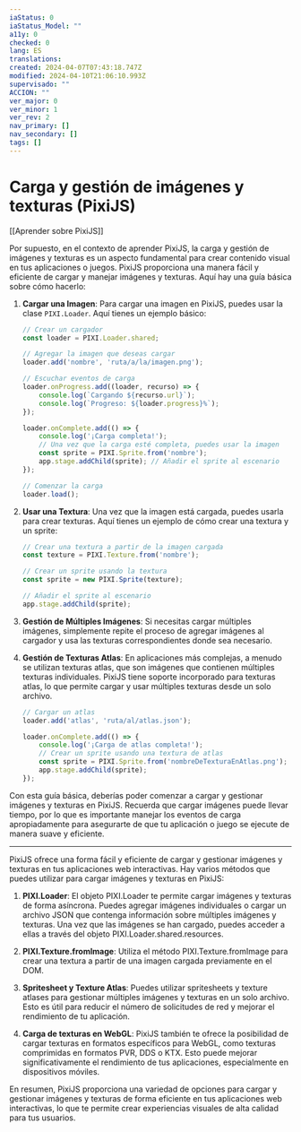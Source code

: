 ```yaml
---
iaStatus: 0
iaStatus_Model: ""
a11y: 0
checked: 0
lang: ES
translations: 
created: 2024-04-07T07:43:18.747Z
modified: 2024-04-10T21:06:10.993Z
supervisado: ""
ACCION: ""
ver_major: 0
ver_minor: 1
ver_rev: 2
nav_primary: []
nav_secondary: []
tags: []
---
```

# Carga y gestión de imágenes y texturas (PixiJS)

[[Aprender sobre PixiJS]]

Por supuesto, en el contexto de aprender PixiJS, la carga y gestión de imágenes y texturas es un aspecto fundamental para crear contenido visual en tus aplicaciones o juegos. PixiJS proporciona una manera fácil y eficiente de cargar y manejar imágenes y texturas. Aquí hay una guía básica sobre cómo hacerlo:

1. **Cargar una Imagen**:
   Para cargar una imagen en PixiJS, puedes usar la clase `PIXI.Loader`. Aquí tienes un ejemplo básico:

   ```javascript
   // Crear un cargador
   const loader = PIXI.Loader.shared;

   // Agregar la imagen que deseas cargar
   loader.add('nombre', 'ruta/a/la/imagen.png');

   // Escuchar eventos de carga
   loader.onProgress.add((loader, recurso) => {
       console.log(`Cargando ${recurso.url}`);
       console.log(`Progreso: ${loader.progress}%`);
   });

   loader.onComplete.add(() => {
       console.log('¡Carga completa!');
       // Una vez que la carga esté completa, puedes usar la imagen
       const sprite = PIXI.Sprite.from('nombre');
       app.stage.addChild(sprite); // Añadir el sprite al escenario
   });

   // Comenzar la carga
   loader.load();
   ```

2. **Usar una Textura**:
   Una vez que la imagen está cargada, puedes usarla para crear texturas. Aquí tienes un ejemplo de cómo crear una textura y un sprite:

   ```javascript
   // Crear una textura a partir de la imagen cargada
   const texture = PIXI.Texture.from('nombre');

   // Crear un sprite usando la textura
   const sprite = new PIXI.Sprite(texture);

   // Añadir el sprite al escenario
   app.stage.addChild(sprite);
   ```

3. **Gestión de Múltiples Imágenes**:
   Si necesitas cargar múltiples imágenes, simplemente repite el proceso de agregar imágenes al cargador y usa las texturas correspondientes donde sea necesario.

4. **Gestión de Texturas Atlas**:
   En aplicaciones más complejas, a menudo se utilizan texturas atlas, que son imágenes que contienen múltiples texturas individuales. PixiJS tiene soporte incorporado para texturas atlas, lo que permite cargar y usar múltiples texturas desde un solo archivo.

   ```javascript
   // Cargar un atlas
   loader.add('atlas', 'ruta/al/atlas.json');

   loader.onComplete.add(() => {
       console.log('¡Carga de atlas completa!');
       // Crear un sprite usando una textura de atlas
       const sprite = PIXI.Sprite.from('nombreDeTexturaEnAtlas.png');
       app.stage.addChild(sprite);
   });
   ```

Con esta guía básica, deberías poder comenzar a cargar y gestionar imágenes y texturas en PixiJS. Recuerda que cargar imágenes puede llevar tiempo, por lo que es importante manejar los eventos de carga apropiadamente para asegurarte de que tu aplicación o juego se ejecute de manera suave y eficiente.

---

PixiJS ofrece una forma fácil y eficiente de cargar y gestionar imágenes y texturas en tus aplicaciones web interactivas. Hay varios métodos que puedes utilizar para cargar imágenes y texturas en PixiJS:

1. **PIXI.Loader**: El objeto PIXI.Loader te permite cargar imágenes y texturas de forma asíncrona. Puedes agregar imágenes individuales o cargar un archivo JSON que contenga información sobre múltiples imágenes y texturas. Una vez que las imágenes se han cargado, puedes acceder a ellas a través del objeto PIXI.Loader.shared.resources.



2. **PIXI.Texture.fromImage**: Utiliza el método PIXI.Texture.fromImage para crear una textura a partir de una imagen cargada previamente en el DOM.



3. **Spritesheet y Texture Atlas**: Puedes utilizar spritesheets y texture atlases para gestionar múltiples imágenes y texturas en un solo archivo. Esto es útil para reducir el número de solicitudes de red y mejorar el rendimiento de tu aplicación.

4. **Carga de texturas en WebGL**: PixiJS también te ofrece la posibilidad de cargar texturas en formatos específicos para WebGL, como texturas comprimidas en formatos PVR, DDS o KTX. Esto puede mejorar significativamente el rendimiento de tus aplicaciones, especialmente en dispositivos móviles.

En resumen, PixiJS proporciona una variedad de opciones para cargar y gestionar imágenes y texturas de forma eficiente en tus aplicaciones web interactivas, lo que te permite crear experiencias visuales de alta calidad para tus usuarios.

